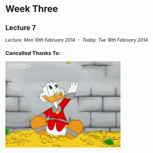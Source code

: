Week Three
==========

Lecture 7
---------

*Lecture: Mon 10th February 2014  -  Today: Tue 18th February 2014*

### Cancelled Thanks To:

![](images/don_nutbeam_2.gif "Don '£25 shit' Nutbeam")
